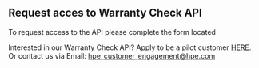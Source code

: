 ## Request acces to Warranty Check API

To request access to the API please complete the form located 

Interested in our Warranty Check API? Apply to be a pilot customer [HERE](https://fut-iam.support.hpe.com/connect/s/wcapiregistration). Or contact us via Email: [hpe\_customer\_engagement@hpe.com](mailto:hpe_customer_engagement@hpe.com)